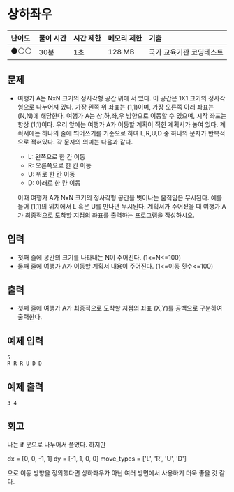 # 상하좌우

| 난이도 | 풀이 시간 | 시간 제한 | 메모리 제한 | 기출                     |
| :----- | :-------- | :-------- | :---------- | :----------------------- |
| ⚫⚪⚪    | 30분      | 1초       | 128 MB      | 국가 교육기관 코딩테스트 |

## 문제

- 여행가 A는 NxN 크기의 정사각형 공간 위에 서 있다. 이 공간은 1X1 크기의 정사각형으로 나누어져 있다. 가장 왼쪽 위 좌표는 (1,1)이며, 가장 오른쪽 아래 좌표는 (N,N)에 해당한다. 여행가 A는 상,하,좌,우 방향으로 이동할 수 있으며, 시작 좌표는 항상 (1,1)이다. 우리 앞에는 여행가 A가 이동할 계획이 적힌 계획서가 놓여 있다.
  계획서에는 하나의 줄에 띄어쓰기를 기준으로 하여 L,R,U,D 중 하나의 문자가 반복적으로 적혀있다. 각 문자의 의미는 다음과 같다.

  - L: 왼쪽으로 한 칸 이동
  - R: 오른쪽으로 한 칸 이동
  - U: 위로 한 칸 이동
  - D: 아래로 한 칸 이동

  이때 여행가 A가 NxN 크기의 정사각형 공간을 벗어나는 움직임은 무시된다. 예를 들어 (1,1)의 위치에서 L 혹은 U를 만나면 무시된다. 계획서가 주어졌을 때 여행가 A가 최종적으로 도착할 지점의 좌표를 출력하는 프로그램을 작성하시오.

## 입력

- 첫째 줄에 공간의 크기를 나타내는 N이 주어진다. (1<=N<=100)
- 둘째 줄에 여행가 A가 이동할 계획서 내용이 주어진다. (1<=이동 횟수<=100)

## 출력

- 첫째 줄에 여행가 A가 최종적으로 도착할 지점의 좌표 (X,Y)를 공백으로 구분하여 출력한다.

## 예제 입력

```
5
R R R U D D
```

## 예제 출력

```
3 4
```

## 회고
나는 if 문으로 나누어서 풀었다. 하지만

dx = [0, 0, -1, 1]
dy = [-1, 1, 0, 0]
move_types = ['L', 'R', 'U', 'D']

으로 이동 방향을 정의했다면 상하좌우가 아닌 여러 방면에서 사용하기 더욱 좋을 것 같다.